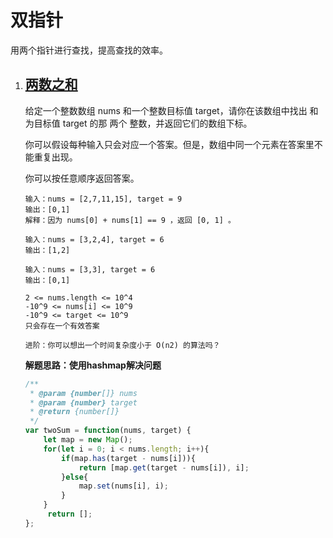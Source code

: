 # 双指针

用两个指针进行查找，提高查找的效率。

1. ## [两数之和](https://leetcode-cn.com/problems/two-sum/)

   给定一个整数数组 nums 和一个整数目标值 target，请你在该数组中找出 和为目标值 target  的那 两个 整数，并返回它们的数组下标。

   你可以假设每种输入只会对应一个答案。但是，数组中同一个元素在答案里不能重复出现。

   你可以按任意顺序返回答案。

   ```
   输入：nums = [2,7,11,15], target = 9
   输出：[0,1]
   解释：因为 nums[0] + nums[1] == 9 ，返回 [0, 1] 。
   
   输入：nums = [3,2,4], target = 6
   输出：[1,2]
   
   输入：nums = [3,3], target = 6
   输出：[0,1]
   
   2 <= nums.length <= 10^4
   -10^9 <= nums[i] <= 10^9
   -10^9 <= target <= 10^9
   只会存在一个有效答案
   
   进阶：你可以想出一个时间复杂度小于 O(n2) 的算法吗？
   ```

   **解题思路：使用hashmap解决问题**

   ```js
   /**
    * @param {number[]} nums
    * @param {number} target
    * @return {number[]}
    */
   var twoSum = function(nums, target) {
       let map = new Map();
       for(let i = 0; i < nums.length; i++){
           if(map.has(target - nums[i])){
               return [map.get(target - nums[i]), i];
           }else{
               map.set(nums[i], i);
           }
       }
        return [];
   };
   ```

   

